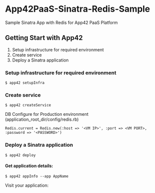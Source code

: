 App42PaaS-Sinatra-Redis-Sample
==============================

Sample Sinatra App with Redis for App42 PaaS Platform

## Getting Start with App42

1. Setup infrastructure for required environment
2. Create service
3. Deploy a Sinatra application

### Setup infrastructure for required environment

    $ app42 setupInfra   
    
### Create service

    $ app42 createService
    
DB Configure for Production environment (application_root_dir/config/redis.rb) 

    Redis.current = Redis.new(:host => '<VM IP>', :port => <VM PORT>, :password => '<PASSWORD>')
    
### Deploy a Sinatra application

    $ app42 deploy

#### Get application details:

    $ app42 appInfo --app AppName    
    
Visit your application:

